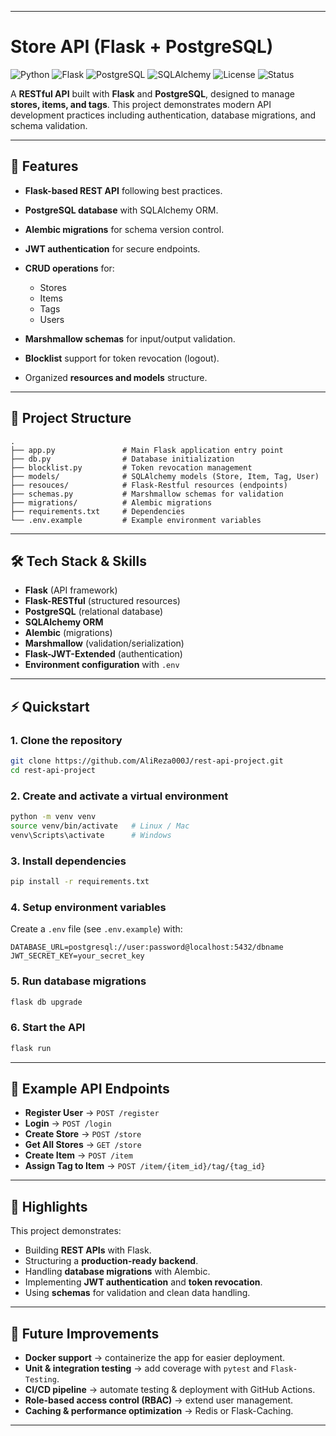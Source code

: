 
---

# Store API (Flask + PostgreSQL)

![Python](https://img.shields.io/badge/Python-3.10%2B-blue?logo=python)
![Flask](https://img.shields.io/badge/Flask-API-success?logo=flask)
![PostgreSQL](https://img.shields.io/badge/PostgreSQL-Database-316192?logo=postgresql)
![SQLAlchemy](https://img.shields.io/badge/SQLAlchemy-ORM-red)
![License](https://img.shields.io/badge/License-MIT-lightgrey)
![Status](https://img.shields.io/badge/Status-Active-brightgreen)

A **RESTful API** built with **Flask** and **PostgreSQL**, designed to manage **stores, items, and tags**.
This project demonstrates modern API development practices including authentication, database migrations, and schema validation.

---

## 🚀 Features

* **Flask-based REST API** following best practices.
* **PostgreSQL database** with SQLAlchemy ORM.
* **Alembic migrations** for schema version control.
* **JWT authentication** for secure endpoints.
* **CRUD operations** for:

  * Stores
  * Items
  * Tags
  * Users
* **Marshmallow schemas** for input/output validation.
* **Blocklist** support for token revocation (logout).
* Organized **resources and models** structure.

---

## 📂 Project Structure

```
.
├── app.py               # Main Flask application entry point
├── db.py                # Database initialization
├── blocklist.py         # Token revocation management
├── models/              # SQLAlchemy models (Store, Item, Tag, User)
├── resouces/            # Flask-Restful resources (endpoints)
├── schemas.py           # Marshmallow schemas for validation
├── migrations/          # Alembic migrations
├── requirements.txt     # Dependencies
└── .env.example         # Example environment variables
```

---

## 🛠️ Tech Stack & Skills

* **Flask** (API framework)
* **Flask-RESTful** (structured resources)
* **PostgreSQL** (relational database)
* **SQLAlchemy ORM**
* **Alembic** (migrations)
* **Marshmallow** (validation/serialization)
* **Flask-JWT-Extended** (authentication)
* **Environment configuration** with `.env`

---

## ⚡ Quickstart

### 1. Clone the repository

```bash
git clone https://github.com/AliReza000J/rest-api-project.git
cd rest-api-project
```

### 2. Create and activate a virtual environment

```bash
python -m venv venv
source venv/bin/activate   # Linux / Mac
venv\Scripts\activate      # Windows
```

### 3. Install dependencies

```bash
pip install -r requirements.txt
```

### 4. Setup environment variables

Create a `.env` file (see `.env.example`) with:

```
DATABASE_URL=postgresql://user:password@localhost:5432/dbname
JWT_SECRET_KEY=your_secret_key
```

### 5. Run database migrations

```bash
flask db upgrade
```

### 6. Start the API

```bash
flask run
```

---

## 📌 Example API Endpoints

* **Register User** → `POST /register`
* **Login** → `POST /login`
* **Create Store** → `POST /store`
* **Get All Stores** → `GET /store`
* **Create Item** → `POST /item`
* **Assign Tag to Item** → `POST /item/{item_id}/tag/{tag_id}`

---

## 🎯 Highlights

This project demonstrates:

* Building **REST APIs** with Flask.
* Structuring a **production-ready backend**.
* Handling **database migrations** with Alembic.
* Implementing **JWT authentication** and **token revocation**.
* Using **schemas** for validation and clean data handling.

---

## 🔮 Future Improvements

* **Docker support** → containerize the app for easier deployment.
* **Unit & integration testing** → add coverage with `pytest` and `Flask-Testing`.
* **CI/CD pipeline** → automate testing & deployment with GitHub Actions.
* **Role-based access control (RBAC)** → extend user management.
* **Caching & performance optimization** → Redis or Flask-Caching.

---

